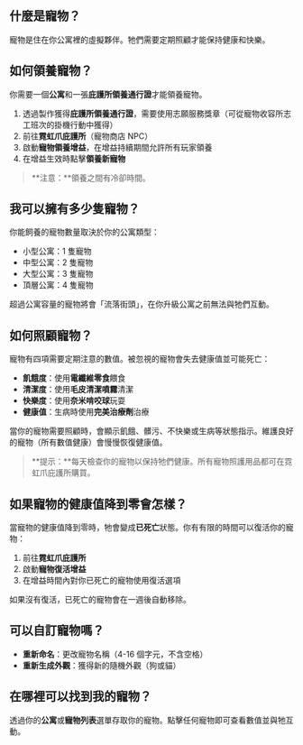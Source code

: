 ## 什麼是寵物？

寵物是住在你公寓裡的虛擬夥伴。牠們需要定期照顧才能保持健康和快樂。

## 如何領養寵物？

你需要一個**公寓**和一張**庇護所領養通行證**才能領養寵物。

1. 透過製作獲得**庇護所領養通行證**，需要使用志願服務獎章（可從寵物收容所志工班次的掛機行動中獲得）
2. 前往**霓虹爪庇護所**（寵物商店 NPC）
3. 啟動**寵物領養增益**，在增益持續期間允許所有玩家領養
4. 在增益生效時點擊**領養新寵物**

> **注意：**領養之間有冷卻時間。

## 我可以擁有多少隻寵物？

你能飼養的寵物數量取決於你的公寓類型：

- 小型公寓：1 隻寵物
- 中型公寓：2 隻寵物
- 大型公寓：3 隻寵物
- 頂層公寓：4 隻寵物

超過公寓容量的寵物將會「流落街頭」，在你升級公寓之前無法與牠們互動。

## 如何照顧寵物？

寵物有四項需要定期注意的數值。被忽視的寵物會失去健康值並可能死亡：

- **飢餓度**：使用**電纖維零食**餵食
- **清潔度**：使用**毛皮清潔噴霧**清潔
- **快樂度**：使用**奈米啃咬球**玩耍
- **健康值**：生病時使用**完美治療劑**治療

當你的寵物需要照顧時，會顯示飢餓、髒污、不快樂或生病等狀態指示。維護良好的寵物（所有數值健康）會慢慢恢復健康值。

> **提示：**每天檢查你的寵物以保持牠們健康。所有寵物照護用品都可在霓虹爪庇護所購買。

## 如果寵物的健康值降到零會怎樣？

當寵物的健康值降到零時，牠會變成**已死亡**狀態。你有有限的時間可以復活你的寵物：

1. 前往**霓虹爪庇護所**
2. 啟動**寵物復活增益**
3. 在增益時間內對你已死亡的寵物使用復活選項

如果沒有復活，已死亡的寵物會在一週後自動移除。

## 可以自訂寵物嗎？

- **重新命名**：更改寵物名稱（4-16 個字元，不含空格）
- **重新生成外觀**：獲得新的隨機外觀（狗或貓）

## 在哪裡可以找到我的寵物？

透過你的**公寓**或**寵物列表**選單存取你的寵物。點擊任何寵物即可查看數值並與牠互動。
